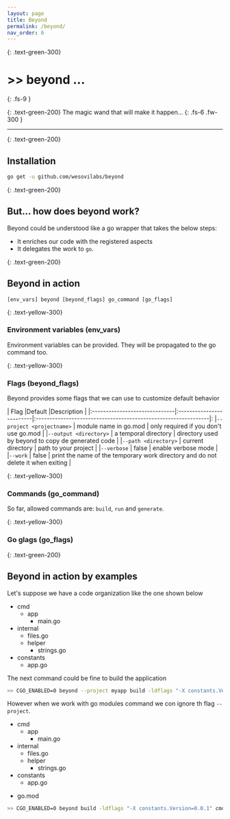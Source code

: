 ```yaml
---
layout: page
title: Beyond
permalink: /beyond/
nav_order: 6
---
```


{: .text-green-300}
# >> beyond ...
{: .fs-9 }

{: .text-green-200}
The magic wand that will make it happen...
{: .fs-6 .fw-300 }

---

{: .text-green-200}
## Installation

```bash
go get -u github.com/wesovilabs/beyond
```

{: .text-green-200}
## But... how does beyond work?

Beyond could be understood like a go wrapper that takes the below steps:
- It enriches our code with the registered aspects
- It delegates the work to `go`.

{: .text-green-200}
## Beyond in action

`[env_vars] beyond [beyond_flags] go_command [go_flags]`

{: .text-yellow-300}
### Environment variables (env_vars)
Environment variables can be provided. They will be propagated to the go command too.


{: .text-yellow-300}
### Flags (beyond_flags)
Beyond provides some flags that we can use to customize default behavior 

|  Flag                         |Default                   |Description                                                     |
|:------------------------------|:-------------------------|:---------------------------------------------------------------|:
|`--project <projectname>`      | module name in go.mod    | only required if you don't use go.mod                          |
|`--output <directory>`         | a temporal directory     | directory used by beyond to copy de generated code                |
|`--path <directory>`           | current directory        | path to your project                                           |
|`--verbose`                    | false                    | enable verbose mode                                       |
|`--work`                       | false                    | print the name of the temporary work directory and do not delete it when exiting |


{: .text-yellow-300}
### Commands (go_command)
So far, allowed commands are: `build`, `run` and `generate`.

{: .text-yellow-300}
### Go glags (go_flags)

{: .text-green-200}
## Beyond in action by examples

Let's suppose we have a code organization like the one shown below

+ cmd
    + app
        - main.go
+ internal
    - files.go  
    + helper
        - strings.go
+ constants
    - app.go
    
The next command could be fine to build the application

```bash
>> CGO_ENABLED=0 beyond --project myapp build -ldflags "-X constants.Version=0.0.1" cmd/app/main.go
```

However when we work with go modules command we con ignore th flag `--project`.

+ cmd
    + app
        - main.go
+ internal
    - files.go  
    + helper
        - strings.go
+ constants
    - app.go
- go.mod

```bash
>> CGO_ENABLED=0 beyond build -ldflags "-X constants.Version=0.0.1" cmd/app/main.go
```

